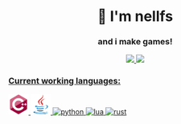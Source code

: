 <h1 align="center">👋 I'm nellfs</h1>
<h3 align="center">and i make games!</h3>
<div align="center">
  <a href="https://github.com/nellfs">
  <img height="180em" src="https://github-readme-stats.vercel.app/api?username=nellfs&show_icons=true&theme=dracula&include_all_commits=true&count_private=true"/>
  <img height="180em" src="https://github-readme-stats.vercel.app/api/top-langs/?username=nellfs&layout=compact&langs_count=7&theme=dracula"/>
</div>
<h3 align="left">Current working languages:</h3>
<p align="left"> <a href="https://www.w3schools.com/cpp/" target="_blank"> <img src="https://raw.githubusercontent.com/devicons/devicon/master/icons/cplusplus/cplusplus-original.svg" alt="cplusplus" width="40" height="40"/> </a> <a href="https://www.java.com" target="_blank"> <img src="https://raw.githubusercontent.com/devicons/devicon/master/icons/java/java-original.svg" alt="java" width="40" height="40"/> <a href="https://www.python.org/" target="_blank"> <img src="https://upload.wikimedia.org/wikipedia/commons/thumb/c/c3/Python-logo-notext.svg/1200px-Python-logo-notext.svg.png" alt="python" width="40" height="40"/> </a> <a href="https://www.lua.org/" target="_blank"> <img src="https://upload.wikimedia.org/wikipedia/commons/thumb/c/cf/Lua-Logo.svg/260px-Lua-Logo.svg.png" alt="lua" width="40" height="40"/> </a> 
<a href="https://rust-lang.org/" target="_blank"> <img src="https://rustacean.net/assets/cuddlyferris.svg" alt="rust" width="40" height="40"/> </a> </p>
